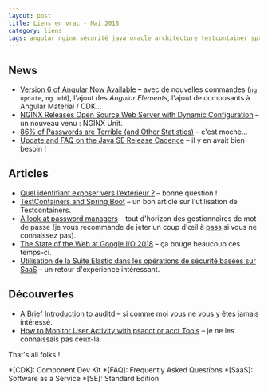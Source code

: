 ```yaml
---
layout: post
title: Liens en vrac - Mai 2018
category: liens
tags: angular nginx sécurité java oracle architecture testcontainer spring-boot password web elastic auditd psacct acct
---
```


## News

* [Version 6 of Angular Now Available](https://blog.angular.io/version-6-of-angular-now-available-cc56b0efa7a4)
  – avec de nouvelles commandes (`ng update`, `ng add`), l'ajout des _Angular Elements_, l'ajout de composants à Angular Material / CDK...
* [NGINX Releases Open Source Web Server with Dynamic Configuration](https://www.infoq.com/news/2018/05/nginx-unit-dynamic-web-server/)
  – un nouveau venu : NGINX Unit.
* [86% of Passwords are Terrible (and Other Statistics)](https://www.troyhunt.com/86-of-passwords-are-terrible-and-other-statistics/)
  – c'est moche...
* [Update and FAQ on the Java SE Release Cadence](https://blogs.oracle.com/java-platform-group/update-and-faq-on-the-java-se-release-cadence)
  – il y en avait bien besoin !

## Articles

* [Quel identifiant exposer vers l’extérieur ?](https://blog.zenika.com/2018/05/23/quel-identifiant-exposer-vers-lexterieur/)
  – bonne question !
* [TestContainers and Spring Boot](https://www.javacodegeeks.com/2018/05/testcontainers-and-spring-boot.html)
  – un bon article sur l'utilisation de Testcontainers.
* [A look at password managers](https://anarc.at/blog/2017-02-22-password-managers/)
  – tout d'horizon des gestionnaires de mot de passe (je vous recommande de jeter un coup d'œil à [pass](https://www.passwordstore.org/) si vous ne connaissez
    pas).
* [The State of the Web at Google I/O 2018](https://blog.chromium.org/2018/05/the-state-of-web-at-google-io-2018.html)
  – ça bouge beaucoup ces temps-ci.
* [Utilisation de la Suite Elastic dans les opérations de sécurité basées sur SaaS](https://www.elastic.co/fr/blog/using-the-elastic-stack-as-a-saas-based-security-operations-swiss-army-knife)
  – un retour d'expérience intéressant.

## Découvertes

* [A Brief Introduction to auditd](https://security.blogoverflow.com/2013/01/a-brief-introduction-to-auditd/)
  – si comme moi vous ne vous y êtes jamais intéressé.
* [How to Monitor User Activity with psacct or acct Tools](https://www.tecmint.com/how-to-monitor-user-activity-with-psacct-or-acct-tools/)
  – je ne les connaissais pas ceux-là.

That's all folks !

*[CDK]: Component Dev Kit
*[FAQ]: Frequently Asked Questions
*[SaaS]: Software as a Service
*[SE]: Standard Edition

